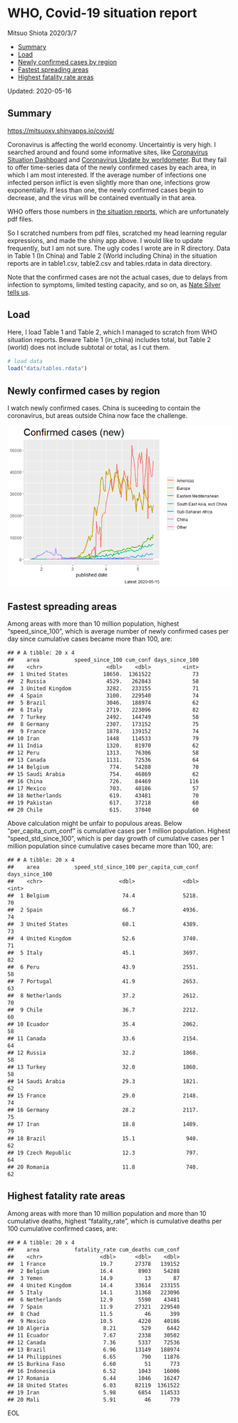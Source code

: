WHO, Covid-19 situation report
================
Mitsuo Shiota
2020/3/7

  - [Summary](#summary)
  - [Load](#load)
  - [Newly confirmed cases by region](#newly-confirmed-cases-by-region)
  - [Fastest spreading areas](#fastest-spreading-areas)
  - [Highest fatality rate areas](#highest-fatality-rate-areas)

Updated: 2020-05-16

## Summary

<https://mitsuoxv.shinyapps.io/covid/>

Coronavirus is affecting the world economy. Uncertaintiy is very high. I
searched around and found some informative sites, like [Coronavirus
Situation
Dashboard](https://who.maps.arcgis.com/apps/opsdashboard/index.html#/c88e37cfc43b4ed3baf977d77e4a0667)
and [Coronavirus Update by
worldometer](https://www.worldometers.info/coronavirus/). But they fail
to offer time-series data of the newly confirmed cases by each area, in
which I am most interested. If the average number of infections one
infected person inflict is even slightly more than one, infections grow
exponentially. If less than one, the newly confirmed cases begin to
decrease, and the virus will be contained eventually in that area.

WHO offers those numbers in [the situation
reports](https://www.who.int/emergencies/diseases/novel-coronavirus-2019/situation-reports/),
which are unfortunately pdf files.

So I scratched numbers from pdf files, scratched my head learning
regular expressions, and made the shiny app above. I would like to
update frequently, but I am not sure. The ugly codes I wrote are in R
directory. Data in Table 1 (In China) and Table 2 (World including
China) in the situation reports are in table1.csv, table2.csv and
tables.rdata in data directory.

Note that the confirmed cases are not the actual cases, due to delays
from infection to symptoms, limited testing capacity, and so on, as
[Nate Silver tells
us](https://fivethirtyeight.com/features/coronavirus-case-counts-are-meaningless/).

## Load

Here, I load Table 1 and Table 2, which I managed to scratch from WHO
situation reports. Beware Table 1 (in\_china) includes total, but Table
2 (world) does not include subtotal or total, as I cut them.

``` r
# load data
load("data/tables.rdata")
```

## Newly confirmed cases by region

I watch newly confirmed cases. China is suceeding to contain the
coronavirus, but areas outside China now face the challenge.

![](README_files/figure-gfm/chart-1.png)<!-- -->

## Fastest spreading areas

Among areas with more than 10 million population, highest
“speed\_since\_100”, which is average number of newly confirmed cases
per day since cumulative cases became more than 100, are:

    ## # A tibble: 20 x 4
    ##    area           speed_since_100 cum_conf days_since_100
    ##    <chr>                    <dbl>    <dbl>          <int>
    ##  1 United States           18650.  1361522             73
    ##  2 Russia                   4529.   262843             58
    ##  3 United Kingdom           3282.   233155             71
    ##  4 Spain                    3100.   229540             74
    ##  5 Brazil                   3046.   188974             62
    ##  6 Italy                    2719.   223096             82
    ##  7 Turkey                   2492.   144749             58
    ##  8 Germany                  2307.   173152             75
    ##  9 France                   1878.   139152             74
    ## 10 Iran                     1448    114533             79
    ## 11 India                    1320.    81970             62
    ## 12 Peru                     1313.    76306             58
    ## 13 Canada                   1131.    72536             64
    ## 14 Belgium                   774.    54288             70
    ## 15 Saudi Arabia              754.    46869             62
    ## 16 China                     726.    84469            116
    ## 17 Mexico                    703.    40186             57
    ## 18 Netherlands               619.    43481             70
    ## 19 Pakistan                  617.    37218             60
    ## 20 Chile                     615.    37040             60

Above calculation might be unfair to populous areas. Below
“per\_capita\_cum\_conf” is cumulative cases per 1 million population.
Highest “speed\_std\_since\_100”, which is per day growth of cumulative
cases per 1 million population since cumulative cases became more than
100, are:

    ## # A tibble: 20 x 4
    ##    area           speed_std_since_100 per_capita_cum_conf days_since_100
    ##    <chr>                        <dbl>               <dbl>          <int>
    ##  1 Belgium                       74.4               5218.             70
    ##  2 Spain                         66.7               4936.             74
    ##  3 United States                 60.1               4389.             73
    ##  4 United Kingdom                52.6               3740.             71
    ##  5 Italy                         45.1               3697.             82
    ##  6 Peru                          43.9               2551.             58
    ##  7 Portugal                      41.9               2653.             63
    ##  8 Netherlands                   37.2               2612.             70
    ##  9 Chile                         36.7               2212.             60
    ## 10 Ecuador                       35.4               2062.             58
    ## 11 Canada                        33.6               2154.             64
    ## 12 Russia                        32.2               1868.             58
    ## 13 Turkey                        32.0               1860.             58
    ## 14 Saudi Arabia                  29.3               1821.             62
    ## 15 France                        29.0               2148.             74
    ## 16 Germany                       28.2               2117.             75
    ## 17 Iran                          18.8               1489.             79
    ## 18 Brazil                        15.1                940.             62
    ## 19 Czech Republic                12.3                797.             64
    ## 20 Romania                       11.8                740.             62

## Highest fatality rate areas

Among areas with more than 10 million population and more than 10
cumulative deaths, highest “fatality\_rate”, which is cumulative deaths
per 100 cumulative confirmed cases, are:

    ## # A tibble: 20 x 4
    ##    area           fatality_rate cum_deaths cum_conf
    ##    <chr>                  <dbl>      <dbl>    <dbl>
    ##  1 France                 19.7       27378   139152
    ##  2 Belgium                16.4        8903    54288
    ##  3 Yemen                  14.9          13       87
    ##  4 United Kingdom         14.4       33614   233155
    ##  5 Italy                  14.1       31368   223096
    ##  6 Netherlands            12.9        5590    43481
    ##  7 Spain                  11.9       27321   229540
    ##  8 Chad                   11.5          46      399
    ##  9 Mexico                 10.5        4220    40186
    ## 10 Algeria                 8.21        529     6442
    ## 11 Ecuador                 7.67       2338    30502
    ## 12 Canada                  7.36       5337    72536
    ## 13 Brazil                  6.96      13149   188974
    ## 14 Philippines             6.65        790    11876
    ## 15 Burkina Faso            6.60         51      773
    ## 16 Indonesia               6.52       1043    16006
    ## 17 Romania                 6.44       1046    16247
    ## 18 United States           6.03      82119  1361522
    ## 19 Iran                    5.98       6854   114533
    ## 20 Mali                    5.91         46      779

EOL
